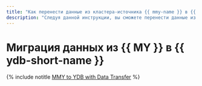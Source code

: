 ```yaml
---
title: "Как перенести данные из кластера-источника {{ mmy-name }} в {{ ydb-name }}"
description: "Следуя данной инструкции, вы сможете перенести данные из кластера-источника {{ mmy-name }} в {{ ydb-name }}."
---
```


# Миграция данных из {{ MY }} в {{ ydb-short-name }}

{% include notitle [MMY to YDB with Data Transfer](../../_tutorials/dataplatform/mmy-ydb-migration.md) %}
